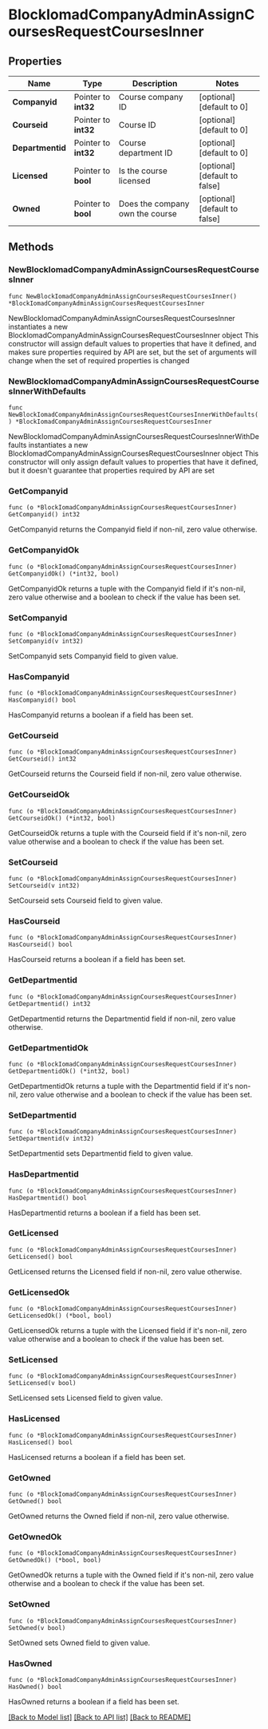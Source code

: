 # BlockIomadCompanyAdminAssignCoursesRequestCoursesInner

## Properties

Name | Type | Description | Notes
------------ | ------------- | ------------- | -------------
**Companyid** | Pointer to **int32** | Course company ID | [optional] [default to 0]
**Courseid** | Pointer to **int32** | Course ID | [optional] [default to 0]
**Departmentid** | Pointer to **int32** | Course department ID | [optional] [default to 0]
**Licensed** | Pointer to **bool** | Is the course licensed | [optional] [default to false]
**Owned** | Pointer to **bool** | Does the company own the course | [optional] [default to false]

## Methods

### NewBlockIomadCompanyAdminAssignCoursesRequestCoursesInner

`func NewBlockIomadCompanyAdminAssignCoursesRequestCoursesInner() *BlockIomadCompanyAdminAssignCoursesRequestCoursesInner`

NewBlockIomadCompanyAdminAssignCoursesRequestCoursesInner instantiates a new BlockIomadCompanyAdminAssignCoursesRequestCoursesInner object
This constructor will assign default values to properties that have it defined,
and makes sure properties required by API are set, but the set of arguments
will change when the set of required properties is changed

### NewBlockIomadCompanyAdminAssignCoursesRequestCoursesInnerWithDefaults

`func NewBlockIomadCompanyAdminAssignCoursesRequestCoursesInnerWithDefaults() *BlockIomadCompanyAdminAssignCoursesRequestCoursesInner`

NewBlockIomadCompanyAdminAssignCoursesRequestCoursesInnerWithDefaults instantiates a new BlockIomadCompanyAdminAssignCoursesRequestCoursesInner object
This constructor will only assign default values to properties that have it defined,
but it doesn't guarantee that properties required by API are set

### GetCompanyid

`func (o *BlockIomadCompanyAdminAssignCoursesRequestCoursesInner) GetCompanyid() int32`

GetCompanyid returns the Companyid field if non-nil, zero value otherwise.

### GetCompanyidOk

`func (o *BlockIomadCompanyAdminAssignCoursesRequestCoursesInner) GetCompanyidOk() (*int32, bool)`

GetCompanyidOk returns a tuple with the Companyid field if it's non-nil, zero value otherwise
and a boolean to check if the value has been set.

### SetCompanyid

`func (o *BlockIomadCompanyAdminAssignCoursesRequestCoursesInner) SetCompanyid(v int32)`

SetCompanyid sets Companyid field to given value.

### HasCompanyid

`func (o *BlockIomadCompanyAdminAssignCoursesRequestCoursesInner) HasCompanyid() bool`

HasCompanyid returns a boolean if a field has been set.

### GetCourseid

`func (o *BlockIomadCompanyAdminAssignCoursesRequestCoursesInner) GetCourseid() int32`

GetCourseid returns the Courseid field if non-nil, zero value otherwise.

### GetCourseidOk

`func (o *BlockIomadCompanyAdminAssignCoursesRequestCoursesInner) GetCourseidOk() (*int32, bool)`

GetCourseidOk returns a tuple with the Courseid field if it's non-nil, zero value otherwise
and a boolean to check if the value has been set.

### SetCourseid

`func (o *BlockIomadCompanyAdminAssignCoursesRequestCoursesInner) SetCourseid(v int32)`

SetCourseid sets Courseid field to given value.

### HasCourseid

`func (o *BlockIomadCompanyAdminAssignCoursesRequestCoursesInner) HasCourseid() bool`

HasCourseid returns a boolean if a field has been set.

### GetDepartmentid

`func (o *BlockIomadCompanyAdminAssignCoursesRequestCoursesInner) GetDepartmentid() int32`

GetDepartmentid returns the Departmentid field if non-nil, zero value otherwise.

### GetDepartmentidOk

`func (o *BlockIomadCompanyAdminAssignCoursesRequestCoursesInner) GetDepartmentidOk() (*int32, bool)`

GetDepartmentidOk returns a tuple with the Departmentid field if it's non-nil, zero value otherwise
and a boolean to check if the value has been set.

### SetDepartmentid

`func (o *BlockIomadCompanyAdminAssignCoursesRequestCoursesInner) SetDepartmentid(v int32)`

SetDepartmentid sets Departmentid field to given value.

### HasDepartmentid

`func (o *BlockIomadCompanyAdminAssignCoursesRequestCoursesInner) HasDepartmentid() bool`

HasDepartmentid returns a boolean if a field has been set.

### GetLicensed

`func (o *BlockIomadCompanyAdminAssignCoursesRequestCoursesInner) GetLicensed() bool`

GetLicensed returns the Licensed field if non-nil, zero value otherwise.

### GetLicensedOk

`func (o *BlockIomadCompanyAdminAssignCoursesRequestCoursesInner) GetLicensedOk() (*bool, bool)`

GetLicensedOk returns a tuple with the Licensed field if it's non-nil, zero value otherwise
and a boolean to check if the value has been set.

### SetLicensed

`func (o *BlockIomadCompanyAdminAssignCoursesRequestCoursesInner) SetLicensed(v bool)`

SetLicensed sets Licensed field to given value.

### HasLicensed

`func (o *BlockIomadCompanyAdminAssignCoursesRequestCoursesInner) HasLicensed() bool`

HasLicensed returns a boolean if a field has been set.

### GetOwned

`func (o *BlockIomadCompanyAdminAssignCoursesRequestCoursesInner) GetOwned() bool`

GetOwned returns the Owned field if non-nil, zero value otherwise.

### GetOwnedOk

`func (o *BlockIomadCompanyAdminAssignCoursesRequestCoursesInner) GetOwnedOk() (*bool, bool)`

GetOwnedOk returns a tuple with the Owned field if it's non-nil, zero value otherwise
and a boolean to check if the value has been set.

### SetOwned

`func (o *BlockIomadCompanyAdminAssignCoursesRequestCoursesInner) SetOwned(v bool)`

SetOwned sets Owned field to given value.

### HasOwned

`func (o *BlockIomadCompanyAdminAssignCoursesRequestCoursesInner) HasOwned() bool`

HasOwned returns a boolean if a field has been set.


[[Back to Model list]](../README.md#documentation-for-models) [[Back to API list]](../README.md#documentation-for-api-endpoints) [[Back to README]](../README.md)


